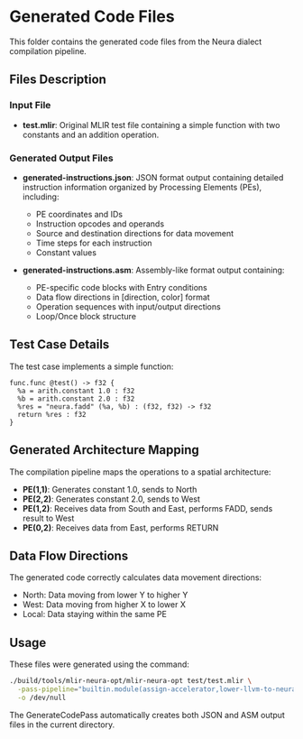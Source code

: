 # Generated Code Files

This folder contains the generated code files from the Neura dialect compilation pipeline.

## Files Description

### Input File
- **test.mlir**: Original MLIR test file containing a simple function with two constants and an addition operation.

### Generated Output Files
- **generated-instructions.json**: JSON format output containing detailed instruction information organized by Processing Elements (PEs), including:
  - PE coordinates and IDs
  - Instruction opcodes and operands
  - Source and destination directions for data movement
  - Time steps for each instruction
  - Constant values

- **generated-instructions.asm**: Assembly-like format output containing:
  - PE-specific code blocks with Entry conditions
  - Data flow directions in [direction, color] format
  - Operation sequences with input/output directions
  - Loop/Once block structure

## Test Case Details

The test case implements a simple function:
```mlir
func.func @test() -> f32 {
  %a = arith.constant 1.0 : f32
  %b = arith.constant 2.0 : f32
  %res = "neura.fadd" (%a, %b) : (f32, f32) -> f32
  return %res : f32
}
```

## Generated Architecture Mapping

The compilation pipeline maps the operations to a spatial architecture:

- **PE(1,1)**: Generates constant 1.0, sends to North
- **PE(2,2)**: Generates constant 2.0, sends to West  
- **PE(1,2)**: Receives data from South and East, performs FADD, sends result to West
- **PE(0,2)**: Receives data from East, performs RETURN

## Data Flow Directions

The generated code correctly calculates data movement directions:
- North: Data moving from lower Y to higher Y
- West: Data moving from higher X to lower X
- Local: Data staying within the same PE

## Usage

These files were generated using the command:
```bash
./build/tools/mlir-neura-opt/mlir-neura-opt test/test.mlir \
  -pass-pipeline="builtin.module(assign-accelerator,lower-llvm-to-neura,leverage-predicated-value,transform-ctrl-to-data-flow,insert-data-mov,map-to-accelerator,generate-code)" \
  -o /dev/null
```

The GenerateCodePass automatically creates both JSON and ASM output files in the current directory. 
